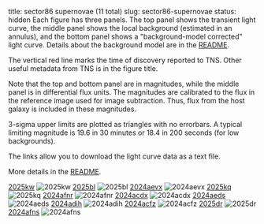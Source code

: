 title: sector86 supernovae (11 total)
slug: sector86-supernovae
status: hidden
  Each figure has three panels.  The top panel shows the transient light curve, the middle panel shows the local background (estimated in an annulus), and the bottom panel shows a "background-model corrected" light curve. Details about the background model are in the [README]({filename}../README/README.md). 
 
 The vertical red line marks the time of discovery reported to TNS. Other useful metadata from TNS is in the figure title.

 Note that the top and bottom panel are in magnitudes, while the middle panel is in differential flux units. The magnitudes are calibrated to the flux in the reference image used for image subtraction. Thus, flux from the host galaxy is included in these magnitudes. 

  3-sigma upper limits are plotted as triangles with no errorbars. A typical limiting magnitude is 19.6 in 30 minutes or 18.4 in 200 seconds (for low backgrounds).

The links allow you to download the light curve data as a text file. 

More details in the [README]({filename}../README/README.md).


[2025kw]({static}../..//light_curves/sector86/lc_2025kw_cleaned)
![2025kw]({static}../../images/sector86/lc_2025kw_cleaned.png)
[2025bl]({static}../..//light_curves/sector86/lc_2025bl_cleaned)
![2025bl]({static}../../images/sector86/lc_2025bl_cleaned.png)
[2024aevx]({static}../..//light_curves/sector86/lc_2024aevx_cleaned)
![2024aevx]({static}../../images/sector86/lc_2024aevx_cleaned.png)
[2025kq]({static}../..//light_curves/sector86/lc_2025kq_cleaned)
![2025kq]({static}../../images/sector86/lc_2025kq_cleaned.png)
[2024afnr]({static}../..//light_curves/sector86/lc_2024afnr_cleaned)
![2024afnr]({static}../../images/sector86/lc_2024afnr_cleaned.png)
[2024acdx]({static}../..//light_curves/sector86/lc_2024acdx_cleaned)
![2024acdx]({static}../../images/sector86/lc_2024acdx_cleaned.png)
[2024aeds]({static}../..//light_curves/sector86/lc_2024aeds_cleaned)
![2024aeds]({static}../../images/sector86/lc_2024aeds_cleaned.png)
[2024adih]({static}../..//light_curves/sector86/lc_2024adih_cleaned)
![2024adih]({static}../../images/sector86/lc_2024adih_cleaned.png)
[2024acfz]({static}../..//light_curves/sector86/lc_2024acfz_cleaned)
![2024acfz]({static}../../images/sector86/lc_2024acfz_cleaned.png)
[2025dr]({static}../..//light_curves/sector86/lc_2025dr_cleaned)
![2025dr]({static}../../images/sector86/lc_2025dr_cleaned.png)
[2024afns]({static}../..//light_curves/sector86/lc_2024afns_cleaned)
![2024afns]({static}../../images/sector86/lc_2024afns_cleaned.png)
